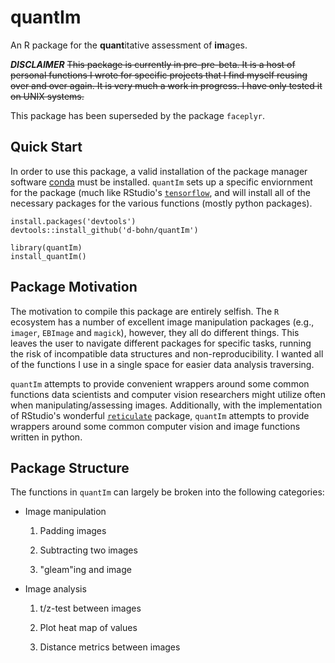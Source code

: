 # quantIm
An R package for the **quant**itative assessment of **im**ages.

***DISCLAIMER***
~~This package is currently in pre-pre-beta. It is a host of personal functions I wrote for specific projects that I find myself reusing over and over again. It is very much a work in progress. I have only tested it on UNIX systems.~~

This package has been superseded by the package `faceplyr`.

## Quick Start
In order to use this package, a valid installation of the package manager software [conda](https://conda.io/) must be installed. `quantIm` sets up a specific enviornment for the package (much like RStudio's [`tensorflow`](https://github.com/rstudio/tensorflow), and will install all of the necessary packages for the various functions (mostly python packages).

    install.packages('devtools')
    devtools::install_github('d-bohn/quantIm')
    
    library(quantIm)
    install_quantIm()

## Package Motivation
The motivation to compile this package are entirely selfish. The `R` ecosystem has a number of excellent image manipulation packages (e.g., `imager`, `EBImage` and `magick`), however, they all do different things. This leaves the user to navigate different packages for specific tasks, running the risk of incompatible data structures and non-reproducibility. I wanted all of the functions I use in a single space for easier data analysis traversing.

`quantIm` attempts to provide convenient wrappers around some common functions data scientists and computer vision researchers might utilize often when manipulating/assessing images. Additionally, with the implementation of RStudio's wonderful [`reticulate`](https://github.com/rstudio/reticulate) package, `quantIm` attempts to provide wrappers around some common computer vision and image functions written in python.

## Package Structure
The functions in `quantIm` can largely be broken into the following categories:

 - Image manipulation
    
    1. Padding images
    
    2. Subtracting two images
    
    3. "gleam"ing and image
 
 - Image analysis
 
    1. t/z-test between images
    
    2. Plot heat map of values
    
    3. Distance metrics between images
